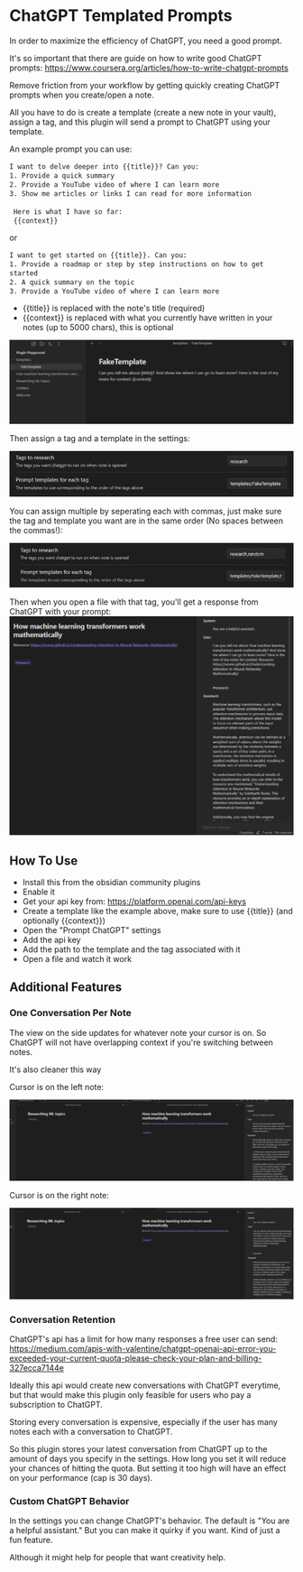 # ChatGPT Templated Prompts

In order to maximize the efficiency of ChatGPT, you need a good prompt.

It's so important that there are guide on how to write good ChatGPT prompts: https://www.coursera.org/articles/how-to-write-chatgpt-prompts

Remove friction from your workflow by getting quickly creating ChatGPT prompts when you create/open a note.

All you have to do is create a template (create a new note in your vault), assign a tag, and this plugin will send a prompt to ChatGPT using your template.

An example prompt you can use:
~~~
I want to delve deeper into {{title}}? Can you:
1. Provide a quick summary
2. Provide a YouTube video of where I can learn more
3. Show me articles or links I can read for more information

 Here is what I have so far: 
 {{context}}
~~~

or 

~~~
I want to get started on {{title}}. Can you:
1. Provide a roadmap or step by step instructions on how to get started
2. A quick summary on the topic 
3. Provide a YouTube video of where I can learn more
~~~

- {{title}} is replaced with the note's title (required)
- {{context}} is replaced with what you currently have written in your notes (up to 5000 chars), this is optional


![TemplateExample](TemplateExample.png)


Then assign a tag and a template in the settings:

![SettingsExample](SettingsExample.png)

You can assign multiple by seperating each with commas, just make sure the tag and template you want are in the same order (No spaces between the commas!):

![MultipleTags](MultipleTags.png)

Then when you open a file with that tag, you'll get a response from ChatGPT with your prompt:
![ResponseExample](ResponseExample.png)


## How To Use

- Install this from the obsidian community plugins
- Enable it
- Get your api key from: https://platform.openai.com/api-keys
- Create a template like the example above, make sure to use {{title}} (and optionally {{context}})
- Open the "Prompt ChatGPT" settings
- Add the api key
- Add the path to the template and the tag associated with it
- Open a file and watch it work


## Additional Features

### One Conversation Per Note

The view on the side updates for whatever note your cursor is on. So ChatGPT will not have overlapping context if you're switching between notes.

It's also cleaner this way

Cursor is on the left note:

![CursorLeft](CursorLeft.png)

Cursor is on the right note:

![CursorRight](CursorRight.png)

### Conversation Retention

ChatGPT's api has a limit for how many responses a free user can send: https://medium.com/apis-with-valentine/chatgpt-openai-api-error-you-exceeded-your-current-quota-please-check-your-plan-and-billing-327ecca7144e

Ideally this api would create new conversations with ChatGPT everytime, but that would make this plugin only feasible for users who pay a subscription to ChatGPT.

Storing every conversation is expensive, especially if the user has many notes each with a conversation to ChatGPT.

So this plugin stores your latest conversation from ChatGPT up to the amount of days you specify in the settings. How long you set it will reduce your chances of hitting the quota. But setting it too high will have an effect on your performance (cap is 30 days).

### Custom ChatGPT Behavior

In the settings you can change ChatGPT's behavior. The default is "You are a helpful assistant." But you can make it quirky if you want. Kind of just a fun feature.

Although it might help for people that want creativity help.